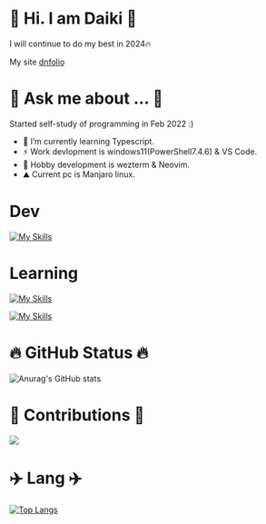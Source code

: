 # 👋 Hi. I am Daiki 👋

I will continue to do my best in 2024🔥

My site [dnfolio](https://dnfolio.dev)

# 💬 Ask me about ... 💬
Started self-study of programming in Feb 2022 :)  

- 🌱 I’m currently learning Typescript.
- ⚡ Work devlopment is windows11(PowerShell7.4.6) & VS Code.
- 🚡 Hobby development is wezterm & Neovim.
- ⛰️ Current pc is Manjaro linux.

# Dev

[![My Skills](https://skillicons.dev/icons?i=neovim,vscode)](https://skillicons.dev)

# Learning


[![My Skills](https://skillicons.dev/icons?i=html,css,js,ts,rust,svelte)](https://skillicons.dev)

[![My Skills](https://skillicons.dev/icons?i=deno)](https://skillicons.dev)


# 🔥 GitHub Status 🔥


![Anurag's GitHub stats](https://github-readme-stats.vercel.app/api?username=Daiki48&show_icons=true&theme=gruvbox)

<!-- [![Twitter: daiki](https://img.shields.io/twitter/follow/Daiki48engineer?style=social)](https://twitter.com/Daiki48engineer) -->

<!-- # 🏁 Visitor 🏁

※Note that it is rarely shown.

![Visitors](https://visitor-badge.glitch.me/badge?page_id=Daiki48&left_color=gray&right_color=blue)

-->
 
# 🌟 Contributions 🌟
 
![](https://github-profile-summary-cards.vercel.app/api/cards/profile-details?username=Daiki48&theme=nord_dark)
 
# ✈️ Lang ✈️

<!-- [![Top Langs](https://github-readme-stats.vercel.app/api/top-langs/?username=Daiki48&langs_count=8)](https://github.com/Daiki48/github-readme-stats) -->

[![Top Langs](https://github-readme-stats.vercel.app/api/top-langs/?username=Daiki48&layout=compact)](https://github.com/Daiki48/github-readme-stats)


<!--
**Daiki48/Daiki48** is a ✨ _special_ ✨ repository because its `README.md` (this file) appears on your GitHub profile.

Here are some ideas to get you started:

- 🔭 I’m currently working on ...
- 🌱 I’m currently learning ...
- 👯 I’m looking to collaborate on ...
- 🤔 I’m looking for help with ...
- 💬 Ask me about ...
- 📫 How to reach me: ...
- 😄 Pronouns: ...
- ⚡ Fun fact: ...
-->
